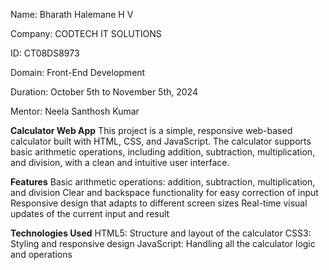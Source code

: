 Name: Bharath Halemane H V

Company: CODTECH IT SOLUTIONS

ID: CT08DS8973

Domain: Front-End Development

Duration: October 5th to November 5th, 2024 

Mentor: Neela Santhosh Kumar

**Calculator Web App**
This project is a simple, responsive web-based calculator built with HTML, CSS, and JavaScript. The calculator supports basic arithmetic operations, including addition, subtraction, multiplication, and division, with a clean and intuitive user interface.

**Features**
Basic arithmetic operations: addition, subtraction, multiplication, and division
Clear and backspace functionality for easy correction of input
Responsive design that adapts to different screen sizes
Real-time visual updates of the current input and result

**Technologies Used**
HTML5: Structure and layout of the calculator
CSS3: Styling and responsive design
JavaScript: Handling all the calculator logic and operations

